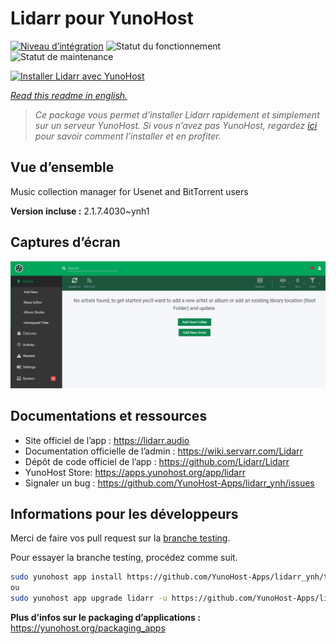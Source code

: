 <!--
N.B.: This README was automatically generated by https://github.com/YunoHost/apps/tree/master/tools/README-generator
It shall NOT be edited by hand.
-->

# Lidarr pour YunoHost

[![Niveau d’intégration](https://dash.yunohost.org/integration/lidarr.svg)](https://dash.yunohost.org/appci/app/lidarr) ![Statut du fonctionnement](https://ci-apps.yunohost.org/ci/badges/lidarr.status.svg) ![Statut de maintenance](https://ci-apps.yunohost.org/ci/badges/lidarr.maintain.svg)

[![Installer Lidarr avec YunoHost](https://install-app.yunohost.org/install-with-yunohost.svg)](https://install-app.yunohost.org/?app=lidarr)

*[Read this readme in english.](./README.md)*

> *Ce package vous permet d’installer Lidarr rapidement et simplement sur un serveur YunoHost.
Si vous n’avez pas YunoHost, regardez [ici](https://yunohost.org/#/install) pour savoir comment l’installer et en profiter.*

## Vue d’ensemble

Music collection manager for Usenet and BitTorrent users

**Version incluse :** 2.1.7.4030~ynh1

## Captures d’écran

![Capture d’écran de Lidarr](./doc/screenshots/screenshot.jpg)

## Documentations et ressources

* Site officiel de l’app : <https://lidarr.audio>
* Documentation officielle de l’admin : <https://wiki.servarr.com/Lidarr>
* Dépôt de code officiel de l’app : <https://github.com/Lidarr/Lidarr>
* YunoHost Store: <https://apps.yunohost.org/app/lidarr>
* Signaler un bug : <https://github.com/YunoHost-Apps/lidarr_ynh/issues>

## Informations pour les développeurs

Merci de faire vos pull request sur la [branche testing](https://github.com/YunoHost-Apps/lidarr_ynh/tree/testing).

Pour essayer la branche testing, procédez comme suit.

``` bash
sudo yunohost app install https://github.com/YunoHost-Apps/lidarr_ynh/tree/testing --debug
ou
sudo yunohost app upgrade lidarr -u https://github.com/YunoHost-Apps/lidarr_ynh/tree/testing --debug
```

**Plus d’infos sur le packaging d’applications :** <https://yunohost.org/packaging_apps>